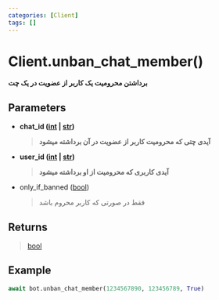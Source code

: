 ```yaml
---
categories: [Client]
tags: []
---
```


<h1>Client.<strong>unban_chat_member()</strong></h1>

<p align="left" dir="rtl"><strong>برداشتن محرومیت یک کاربر از عضویت در یک چت</strong></p>

<h2>Parameters</h2>

<ul>
<li><strong>chat_id (<a href="https://docs.python.org/3/library/functions.html#int">int</a> | <a href="https://docs.python.org/3/library/stdtypes.html#str">str</a>)</strong><blockquote dir="rtl">
<p><strong>آیدی چتی که محرومیت کاربر از عضویت در آن برداشته میشود</strong></p>
</blockquote>
</li>
</ul>
<ul>
<li><strong>user_id (<a href="https://docs.python.org/3/library/functions.html#int">int</a> | <a href="https://docs.python.org/3/library/stdtypes.html#str">str</a>)</strong><blockquote dir="rtl">
<p><strong>آیدی کاربری که محرومیت از او برداشته میشود</strong></p>
</blockquote>
</li>
</ul>
<ul>
<li>only_if_banned (<a href="https://docs.python.org/3/library/functions.html#bool">bool</a>)<blockquote dir="rtl">
<p>فقط در صورتی که کاربر محروم باشد</p>
</blockquote>
</li>
</ul>

<h2>Returns</h2>

<blockquote>
<p><a href="https://docs.python.org/3/library/functions.html#bool">bool</a></p>
</blockquote>

<h2>Example</h2>

```python
await bot.unban_chat_member(1234567890, 123456789, True)
```